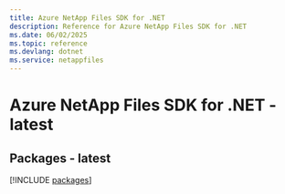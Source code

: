 ```yaml
---
title: Azure NetApp Files SDK for .NET
description: Reference for Azure NetApp Files SDK for .NET
ms.date: 06/02/2025
ms.topic: reference
ms.devlang: dotnet
ms.service: netappfiles
---
```

# Azure NetApp Files SDK for .NET - latest
## Packages - latest
[!INCLUDE [packages](netapp-files-index.md)]